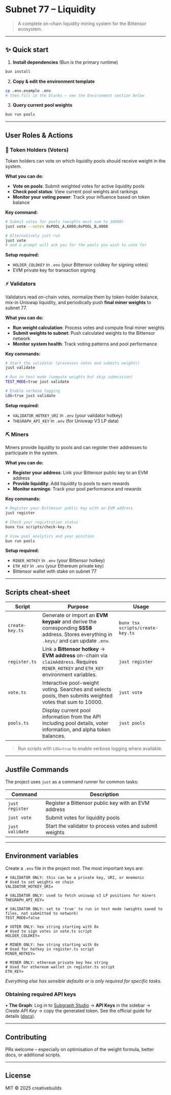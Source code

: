 # Subnet 77 – Liquidity

> A complete on-chain liquidity mining system for the Bittensor ecosystem.


---

## ✨ Quick start

1. **Install dependencies** (Bun is the primary runtime)

```bash
bun install
```

2. **Copy & edit the environment template**

```bash
cp .env.example .env
# then fill in the blanks – see the Environment section below
```

3. **Query current pool weights**

```bash
bun run pools
```

---

## User Roles & Actions

### 🏦 Token Holders (Voters)

Token holders can vote on which liquidity pools should receive weight in the system.

**What you can do:**
- **Vote on pools**: Submit weighted votes for active liquidity pools
- **Check pool status**: View current pool weights and rankings
- **Monitor your voting power**: Track your influence based on token balance

**Key command:**
```bash
# Submit votes for pools (weights must sum to 10000)
just vote --votes 0xPOOL_A,6000;0xPOOL_B,4000

# Alternatively just run
just vote
# and a prompt will ask you for the pools you wish to vote for
```

**Setup required:**
- `HOLDER_COLDKEY` in `.env` (your Bittensor coldkey for signing votes)
- EVM private key for transaction signing

### ⚡ Validators

Validators read on-chain votes, normalize them by token-holder balance, mix-in Uniswap liquidity, and periodically push **final miner weights** to subnet 77.

**What you can do:**
- **Run weight calculation**: Process votes and compute final miner weights
- **Submit weights to subnet**: Push calculated weights to the Bittensor network
- **Monitor system health**: Track voting patterns and pool performance

**Key commands:**
```bash
# Start the validator (processes votes and submits weights)
just validate

# Run in test mode (compute weights but skip submission)
TEST_MODE=true just validate

# Enable verbose logging
LOG=true just validate
```

**Setup required:**
- `VALIDATOR_HOTKEY_URI` in `.env` (your validator hotkey)
- `THEGRAPH_API_KEY` in `.env` (for Uniswap V3 LP data)

### ⛏️ Miners

Miners provide liquidity to pools and can register their addresses to participate in the system.

**What you can do:**
- **Register your address**: Link your Bittensor public key to an EVM address
- **Provide liquidity**: Add liquidity to pools to earn rewards
- **Monitor earnings**: Track your pool performance and rewards

**Key commands:**
```bash
# Register your Bittensor public key with an EVM address
just register

# Check your registration status
bunx tsx scripts/check-key.ts

# View pool analytics and your position
bun run pools
```

**Setup required:**
- `MINER_HOTKEY` in `.env` (your Bittensor hotkey)
- `ETH_KEY` in `.env` (your Ethereum private key)
- Bittensor wallet with stake on subnet 77

---

## Scripts cheat-sheet

| Script | Purpose | Usage |
|--------|---------|-----------------|
| `create-key.ts` | Generate or import an **EVM keypair** and derive the corresponding **SS58** address. Stores everything in `.keys/` and can update `.env`. | `bunx tsx scripts/create-key.ts` |
| `register.ts` | Link a **Bittensor hotkey** → **EVM address** on-chain via `claimAddress`. Requires `MINER_HOTKEY` and `ETH_KEY` environment variables. | `just register` |
| `vote.ts` | Interactive pool-weight voting. Searches and selects pools, then submits weighted votes that sum to 10000. | `just vote` |
| `pools.ts` | Display current pool information from the API including pool details, voter information, and alpha token balances. | `just pools` |

> Run scripts with `LOG=true` to enable verbose logging where available.

---

## Justfile Commands

The project uses `just` as a command runner for common tasks:

| Command | Description |
|---------|-------------|
| `just register` | Register a Bittensor public key with an EVM address |
| `just vote` | Submit votes for liquidity pools |
| `just validate` | Start the validator to process votes and submit weights |

---

## Environment variables

Create a `.env` file in the project root. The most important keys are:

```dotenv
# VALIDATOR ONLY: this can be a private key, URI, or mnemonic
# Used to set weights on chain
VALIDATOR_HOTKEY_URI=

# VALIDATOR ONLY: used to fetch uniswap v3 LP positions for miners
THEGRAPH_API_KEY= 

# VALIDATOR ONLY: set to 'true' to run in test mode (weights saved to files, not submitted to network)
TEST_MODE=false

# VOTER ONLY: hex string starting with 0x
# Used to sign votes in vote.ts script  
HOLDER_COLDKEY=

# MINER ONLY: hex string starting with 0x
# Used for hotkey in register.ts script
MINER_HOTKEY=

# MINER ONLY: ethereum private key hex string
# Used for ethereum wallet in register.ts script
ETH_KEY=
```

*Everything else has sensible defaults or is only required for specific tasks.*

### Obtaining required API keys

• **The Graph**: Log in to [Subgraph Studio](https://thegraph.com/studio/apikeys/) → **API Keys** in the sidebar → *Create API Key* → copy the generated token. See the official guide for details ([docs](https://thegraph.com/docs/en/subgraphs/querying/managing-api-keys/)).

---

## Contributing

PRs welcome – especially on optimisation of the weight formula, better docs, or additional scripts.

---

## License

MIT © 2025 creativebuilds
